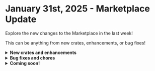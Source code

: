 # January 31st, 2025 - Marketplace Update

Explore the new changes to the Marketplace in the last week!

This can be anything from new crates, enhancements, or bug fixes!

<details>

<summary><strong>New crates and enhancements</strong></summary>

* Microsoft User Onboarding Refactor
* Microsoft User Offboarding Refactor

</details>

<details>

<summary><strong>Bug fixes and chores</strong></summary>

* New User Approval et al
  * Added inline else to ticket update subworkflow action and added failure transitions
* Kaseya BMS: Create Ticket function
  * Added `or none` to Issue Type ID on the kaseya\_create\_ticket action
* Alert on Unused M365 Licenses
  * Added the following licenses in the Pax8 lookup table:
    * POWERAPPS\_PER\_APP\_NEW
    * STREAMSTORAGE\_500
    * STANDARDWOFFPACK\_STUDENT
    * CPC\_E\_4C\_16GB\_128GB
    * EOP\_ENTERPRISE
    * E3\_VDA\_only
    * SCHEDULER
  * Added organization variable `psa_alert_ticket_type` to ticket\_type fields for create\_psa\_service\_ticket actions in main workflow
* Alert on CA Policy Changes (V1 and V2)
  * Moved list of Microsoft role definitions to a common template instead of hardcoded JSON objects in each workflow.
* Alert on Expiring App Reg Secrets
  * Added the ability to enable/disable creation of aggregate ticket
* Add Rewst Form Link to Offboarding Request Tickets
  * Added Halo PSA support
* Assign Asset/Config to Ticket based on Contact
  * Matches are made just against usernames, instead of including matches in hostnames
* Sync AzureAD Account Information with ConnectWise PSA Contacts (v3)
  * Fixed workflow disabling active MS Graph contacts in PSA. Previous code was only selecting either mail or userPrincipalName. Therefore, some PSA contacts doesn't exist in the reference list and gets disabled.
* Compromised User Response
  * Add a reset password acton and pass the password to the ticket
* Prompt to Combine Similar Tickets
  * Fixed incorrect button labels in CWM pod prompt
* Configure Out of Office on Mailbox
  * Fixed data alias references when a new ticket is created from workflow

</details>

<details>

<summary><strong>Coming soon!</strong></summary>

* Automation Toolkit Crates
* Pax8 / Sherweb Licensing Enhancements
* Windows 11 EoL / Compliance Checks

</details>

